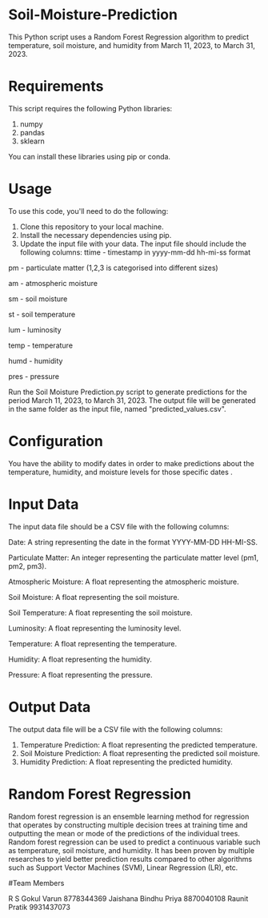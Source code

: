 # Soil-Moisture-Prediction
This Python script uses a Random Forest Regression algorithm to predict temperature, soil moisture, and humidity from March 11, 2023, to March 31, 2023.
# Requirements
This script requires the following Python libraries:
1) numpy
2) pandas
3) sklearn

You can install these libraries using pip or conda.

# Usage
To use this code, you'll need to do the following:
1) Clone this repository to your local machine.
2) Install the necessary dependencies using pip.
3) Update the input file with your data. The input file should include the following columns:
ttime - timestamp in yyyy-mm-dd hh-mi-ss format

pm - particulate matter (1,2,3 is categorised into different sizes)

am - atmospheric moisture

sm - soil moisture

st - soil temperature

lum - luminosity

temp - temperature

humd - humidity

pres - pressure

Run the Soil Moisture Prediction.py script to generate predictions for the period March 11, 2023, to March 31, 2023.
The output file will be generated in the same folder as the input file, named "predicted_values.csv".

# Configuration
You have the ability to modify dates in order to make predictions about the temperature, humidity, and moisture levels for those specific dates
.
# Input Data
The input data file should be a CSV file with the following columns:

Date: A string representing the date in the format YYYY-MM-DD HH-MI-SS.

Particulate Matter: An integer representing the particulate matter level (pm1, pm2, pm3).

Atmospheric Moisture: A float representing the atmospheric moisture.

Soil Moisture: A float representing the soil moisture.

Soil Temperature: A float representing the soil moisture.

Luminosity: A float representing the luminosity level.

Temperature: A float representing the temperature.

Humidity: A float representing the humidity.

Pressure: A float representing the pressure.

# Output Data
The output data file will be a CSV file with the following columns:

1) Temperature Prediction: A float representing the predicted temperature.
2) Soil Moisture Prediction: A float representing the predicted soil moisture.
3) Humidity Prediction: A float representing the predicted humidity.

# Random Forest Regression
Random forest regression is an ensemble learning method for regression that operates by constructing multiple decision trees at training time and outputting the mean or mode of the predictions of the individual trees. Random forest regression can be used to predict a continuous variable such as temperature, soil moisture, and humidity. It has been proven by multiple researches to yield better prediction results compared to other algorithms such as Support Vector Machines (SVM), Linear Regression (LR), etc.

#Team Members 

R S Gokul Varun 8778344369
Jaishana Bindhu Priya 8870040108
Raunit Pratik 9931437073
